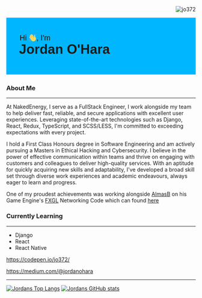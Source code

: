 
<p align="right"><img src="https://komarev.com/ghpvc/?username=jo372&label=Profile%20views&color=0e75b6&style=flat" alt="jo372" /></p>
<img src="/header.png" alt="an image which states Hi, I'm Jordan O'Hara" style="max-width: 100%"/>

### About Me
---
At NakedEnergy, I serve as a FullStack Engineer, I work alongside my team to help deliver fast, reliable, and secure applications with excellent user experiences. Leveraging state-of-the-art technologies such as Django, React, Redux, TypeScript, and SCSS/LESS, I'm committed to exceeding expectations with every project.

I hold a First Class Honours degree in Software Engineering and am actively pursuing a Masters in Ethical Hacking and Cybersecurity. I believe in the power of effective communication within teams and thrive on engaging with customers and colleagues to deliver high-quality services. With an aptitude for quickly acquiring new skills and adaptability, I've developed a broad skill set through diverse work experiences and academic endeavours, always eager to learn and progress.

One of my proudest achievements was working alongside [AlmasB](https://github.com/AlmasB/) on his Game Engine's [FXGL](https://github.com/AlmasB/FXGL) Networking Code which can found [here](https://github.com/AlmasB/FXGL/tree/dev/fxgl-io/src/main/java/com/almasb/fxgl/net)

### Currently Learning
---
* Django
* React
* React Native

https://codepen.io/jo372/

https://medium.com/@jordanohara

--- 

[![Jordans Top Langs](https://github-readme-stats.vercel.app/api/top-langs/?username=jo372&langs_count=10&layout=compact&theme=tokyonight&hide=css)](#)    [![Jordans GitHub stats](https://github-readme-stats.vercel.app/api?username=jo372&theme=tokyonight&show_icons=true&count_private=true)](#) 
